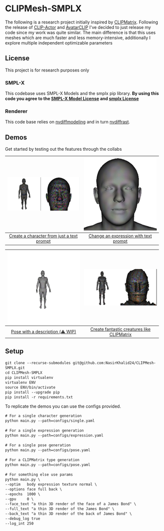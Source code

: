 # CLIPMesh-SMPLX

The following is a research project initially inspired by [CLIPMatrix](https://arxiv.org/abs/2109.12922). Following the release of [CLIP-Actor](https://arxiv.org/abs/2206.04382) and [AvatarCLIP](https://hongfz16.github.io/projects/AvatarCLIP.html) I've decided to just release my code since my work was quite similar. The main difference is that this uses meshes which are much faster and less memory-intensive, additionally I explore multiple independent optimizable parameters

## License

This project is for research purposes only

### SMPL-X

This codebase uses SMPL-X Models and the smplx pip library. **By using this code you agree to the [SMPL-X Model License](https://smpl-x.is.tue.mpg.de/modellicense.html) and [smplx License](https://github.com/vchoutas/smplify-x#license)**

### Renderer

This code base relies on [nvdiffmodeling](https://github.com/NVlabs/nvdiffmodeling) and in turn [nvdiffrast](https://nvlabs.github.io/nvdiffrast/#licenses).

## Demos

Get started by testing out the features through the collabs

|<img src="./assets/README/single.gif" width="310"/>|<img src="./assets/README/expressions.gif" width="310"/>|
:--------------------------------------------------:|:--------------------------------------------------:|
| [Create a character from just a text prompt]()  | [Change an expression with text prompt]() |

|<img src="./assets/README/pose.gif" width="310"/>|<img src="./assets/README/clipmatrix.gif" width="310"/>|
:--------------------------------------------------:|:--------------------------------------------------:|
| [Pose with a description (⚠️ WIP)]()             | [Create fantastic creatures like CLIPMatrix]() |

## Setup

```
git clone --recurse-submodules git@github.com:NasirKhalid24/CLIPMesh-SMPLX.git
cd CLIPMesh-SMPLX
pip install virtualenv
virtualenv ENV
source ENV/bin/activate
pip install --upgrade pip
pip install -r requirements.txt
```
<!-- Then download the 'SMPL-X v1.1' (830 MB) models from [here](https://smpl-x.is.tue.mpg.de/download.php) and place the extracted folder in the root of this project. So that you get the following directory
```
CLIPMesh-SMPLX
│
└───models
│   └───smplx
│       │   SMPLX_NEUTRAL.npz
│       │   SMPLX_NEUTRAL.pkl
│       │   ....
│       │   ....
``` -->

To replicate the demos you can use the configs provided.

```
# For a single character generation
python main.py --path=configs/single.yaml

# For a single expression generation
python main.py --path=configs/expression.yaml

# For a single pose generation
python main.py --path=configs/pose.yaml

# For a CLIPMatrix type generation
python main.py --path=configs/pose.yaml

# For something else use params
python main.py \
--optim   body expression texture normal \
--options face full back \
--epochs  1000 \
--gpu     0 \
--face_text "a thin 3D render of the face of a James Bond" \
--full_text "a thin 3D render of the James Bond" \
--back_text "a thin 3D render of the back of James Bond" \
--debug_log true
--log_int 250
```
